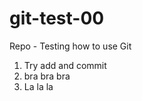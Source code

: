 git-test-00
===========

Repo - Testing how to use Git

1. Try add and commit
2. bra bra bra
3. La la la
